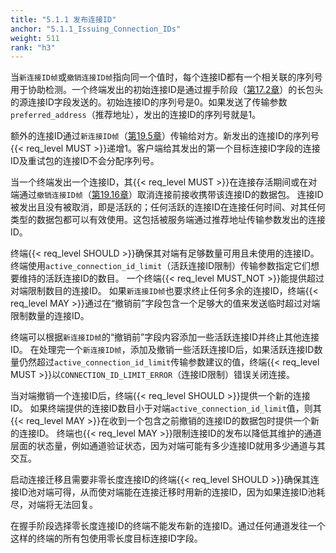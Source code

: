 ```yaml
---
title: "5.1.1 发布连接ID"
anchor: "5.1.1_Issuing_Connection_IDs"
weight: 511
rank: "h3"
---
```


当`新连接ID帧`或`撤销连接ID帧`指向同一个值时，每个连接ID都有一个相关联的序列号用于协助检测。一个终端发出的初始连接ID是通过握手阶段（[第17.2章]()）的长包头的源连接ID字段发送的。初始连接ID的序列号是0。如果发送了传输参数`preferred_address`（推荐地址），发出的连接ID的序列号就是1。

额外的连接ID通过`新连接ID帧`（[第19.5章]()）传输给对方。新发出的连接ID的序列号{{< req_level MUST >}}递增1。客户端给其发出的第一个目标连接ID字段的连接ID及重试包的连接ID不会分配序列号。

当一个终端发出一个连接ID，其{{< req_level MUST >}}在连接存活期间或在对端通过`撤销连接ID帧`（[第19.16章]()）取消连接前接收携带该连接ID的数据包。
连接ID被发出且没有被取消，即是活跃的；任何活跃的连接ID在连接任何时间、对其任何类型的数据包都可以有效使用。这包括被服务端通过推荐地址传输参数发出的连接ID。

终端{{< req_level SHOULD >}}确保其对端有足够数量可用且未使用的连接ID。
终端使用`active_connection_id_limit`（活跃连接ID限制）传输参数指定它们想要维持的活跃连接ID的数目。
一个终端{{< req_level MUST_NOT >}}能提供超过对端限制数目的连接ID。
如果`新连接ID帧`也要求终止任何多余的连接ID，终端{{< req_level MAY >}}通过在“撤销前”字段包含一个足够大的值来发送临时超过对端限制数量的连接ID。

终端可以根据`新连接ID帧`的“撤销前”字段内容添加一些活跃连接ID并终止其他连接ID。
在处理完一个`新连接ID帧`，添加及撤销一些活跃连接ID后，如果活跃连接ID数量仍然超过`active_connection_id_limit`传输参数建议的值，终端{{< req_level MUST >}}以`CONNECTION_ID_LIMIT_ERROR`（连接ID限制）错误关闭连接。

当对端撤销一个连接ID后，终端{{< req_level SHOULD >}}提供一个新的连接ID。
如果终端提供的连接ID数目小于对端`active_connection_id_limit`值，则其{{< req_level MAY >}}在收到一个包含之前撤销的连接ID的数据包时提供一个新的连接ID。
终端也{{< req_level MAY >}}限制连接ID的发布以降低其维护的通道层面的状态量，例如通道验证状态，因为对端可能有多少连接ID就用多少通道与其交互。

启动连接迁移且需要非零长度连接ID的终端{{< req_level SHOULD >}}确保其连接ID池对端可得，从而使对端能在连接迁移时用新的连接ID，因为如果连接ID池耗尽，对端将无法回复。

在握手阶段选择零长度连接ID的终端不能发布新的连接ID。通过任何通道发往一个这样的终端的所有包使用零长度目标连接ID字段。